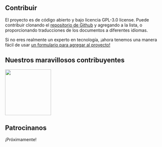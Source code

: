## Contribuir

El proyecto es de código abierto y bajo licencia GPL-3.0 license. Puede contribuir clonando el [repositorio de Github](https://github.com/CSumm/helpmepoc) y agregando a la lista, o proporcionando traducciones de los documentos a diferentes idiomas.

Si no eres realmente un experto en tecnología, ¡ahora tenemos una manera fácil de usar <a href="https://gallant-ride-34b413.netlify.app/admin"> un formulario para agregar al proyecto! </a>

## Nuestros maravillosos contribuyentes

<a href="https://www.github.com/csumm"> <img width="150px" height="150px" src="/images/carlgithub.png"> </a>

## Patrocinanos

¡Próximamente!
